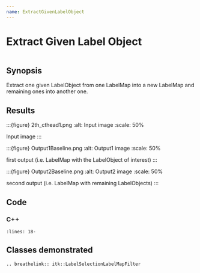 ```yaml
---
name: ExtractGivenLabelObject
---
```


# Extract Given Label Object

```{index} single: LabelSelectionLabelMapFilter
```

## Synopsis

Extract one given LabelObject from one LabelMap into a new LabelMap and remaining ones into another one.

## Results

:::{figure} 2th_cthead1.png
:alt: Input image
:scale: 50%

Input image
:::

:::{figure} Output1Baseline.png
:alt: Output1 image
:scale: 50%

first output (i.e. LabelMap with the LabelObject of interest)
:::

:::{figure} Output2Baseline.png
:alt: Output2 image
:scale: 50%

second output (i.e. LabelMap with remaining LabelObjects)
:::

## Code

### C++

```{literalinclude} Code.cxx
:lines: 18-
```

## Classes demonstrated

```{eval-rst}
.. breathelink:: itk::LabelSelectionLabelMapFilter
```
